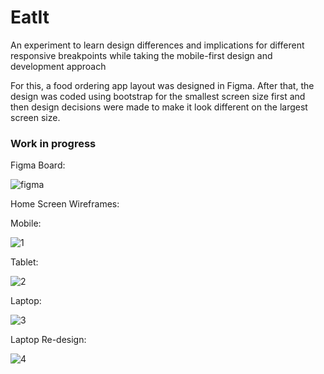 # EatIt

An experiment to learn design differences and implications for different responsive breakpoints while taking the mobile-first design and development approach 

For this, a food ordering app layout was designed in Figma. After that, the design was coded using bootstrap for the smallest screen size first and then design decisions were made to make it look different on the largest screen size.

<h3>Work in progress</h3>

Figma Board:

![figma](https://user-images.githubusercontent.com/35193027/61549216-65dea200-aa47-11e9-8f43-23dc4863a978.png)

Home Screen Wireframes:

Mobile:

![1](https://user-images.githubusercontent.com/35193027/61548449-a50bf380-aa45-11e9-8e8c-814a15992bce.png)

Tablet:

![2](https://user-images.githubusercontent.com/35193027/61548453-a63d2080-aa45-11e9-8c7f-82966be2cc9f.png)

Laptop:

![3](https://user-images.githubusercontent.com/35193027/61548454-a6d5b700-aa45-11e9-92b9-036e5d8afe2c.png)

Laptop Re-design:

![4](https://user-images.githubusercontent.com/35193027/62283937-885ebb00-b44a-11e9-84bd-2ddcfb205421.png)
